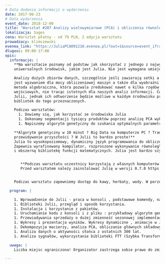 ```yaml
---
# Data dodania informacji o wydarzeniu
date: 2017-06-23
# Data wydarzenia
event_date: 2018-12-09
title: "Warsztat #207 Analizy wielowymiarowe (PCA) i obliczenia równoległe w środowisku Julia"
lokalizacja: Sages
cena: Warsztat płatny - od 79 PLN, 2 edycja warsztatu
prowadzacy: klimczewski
evenea_link: "https://JuliaPCA091218.evenea.pl/?out=1&source=event_iframe"
dlugosc: 09:00-17:00
opis:
  informacje: |
    **Na warsztacie poznamy od podstaw jak skorzystać z jednego z najwydajniejszych i najbardziej
    uniwersalnych środowisk, jakim jest Julia. Nie jest wymagana umiejętność programowania.**

    Analizy dużych zbiorów danych, szczególnie jeśli zawierają setki a nawet dziesiątki tysięcy zmiennych,
    jest wyzwaniem dla mocy obliczeniowej maszyn a także dla wyobraźni i percepcji analityka. PCA to
    metoda algebraiczna, która pozwala zredukować nawet o kilka rzędów wielkości, rozmiar danych
    wejściowych, nie tracąc istotnych dla naszych analiz informacji. Ćwiczenia zostaną przeprowadzone w
    Julii, jednak ich odtworzenie będzie możliwe w każdym środowisku programistycznym. Analityk często jest w sytuacji, gdy brak jest racjonalnej metody prowadzącej do celu, a liczba kombinacji do zweryfikowania przekracza możliwości obliczeniowe maszyn. Wtedy warto sięgnąć po algorytmy genetyczne. Na warsztacie napiszemy taki algorytm i skorzystamy ze sprawdzonych
    bibliotek do tego przeznaczonych. 

    Podczas warsztatów:
      1. Dowiemy się, jak korzystać ze środowiska Julia
      1. Dokonamy segmentacji tysięcy produktów poprzez analizę PCA wykonując dekompozycję macierzy.
      1. Napiszemy algorytm genetyczny do szukania optymalnych parametrów równania z wieloma parametrami, wykorzystamy ten algorytm do przewiadywania sprzedaży o dużej zmienności sezonowej

    **Algorytm genetyczny w 10 minut ? Big Data na komputerze PC ? Transformaty Fouriera i
    przewidywanie przyszłości ? W Julii to bardzo proste!**
    Julia to wysokopoziomowy, dynamiczny język programowania do obliczeń numerycznych.
    Zapewnia wyrafinowany kompilator, rozproszone wykonywanie równoległe, dokładność numeryczną
    i obszerną bibliotekę funkcji matematycznych. Julia jest bardzo szybka. Bywa, że identyczne zadania wykonuje tysiące razy szybciej od konkurencyjnych rozwiązań. Wyjątkowo szybko przetwarza zarówno liczby jak i tekst.


       **Podczas warsztatu uczestnicy korzystają z własnych komputerów.**
       Przed warsztatem należy zainstalować Julię w wersji 0.7.0 https://julialang-s3.julialang.org/bin/winnt/x64/0.7/julia-0.7.0-win64.exe na maszynę 64 bitową lub odpowiednią wersję na maszyny 32 bitowe oraz zainstalować kilka pakietów zgodnie z dostarczoną instrukcją.


    Podczas warsztatu zapewniemy dostęp do kawy, herbaty, wody. W porze obiadowej zapewniamy pizzę w wersji mięsnej lub wegatariańskiej.

  program: |

    1. Wprowadzenie do Julii - praca w konsoli , podstawowe komendy, nawigacja.
    1. Biblioteki Julii, przegląd i sposób korzystania.
    1. Instalacja i korzystanie z pakietów.
    1. Uruchamianie kodu z konsoli i z pliku : przykładowy algorytm genetyczny krok po kroku.
    1. Przewiadywania sprzedaży o dużej zmienność sezonowej implementacja algorytmów odwybranej metody.
    1. Wykresy i prezentacja wyników. Wykresy dynamiczne , animacje w Julii.
    1. Dekompozycja macierzy, analiza PCA, obliczanie głównych składowych i ich interpretacja, segmentacja zbioru w wielowymiarowej przestrzeni.
    1. Analiza danych o aktywności słońca z ostatnich 300 lat.
    1. Analiza sygnałów, wykorzystanie biblioteki FTT (Szybka Transformata Fouriera ) do obliczania składowych widma cyklu aktywności słońca. 

  uwaga: |
    Liczba miejsc ograniczona! Organizator zastrzega sobie prawo do zmiany lokalizacji wydarzenia oraz jego odwołania w przypadku niezgłoszenia się minimalnej liczby uczestników.

---
```

